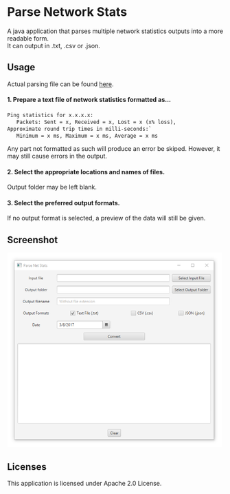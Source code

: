 # Parse Network Stats
A java application that parses multiple network statistics outputs into a more readable form.  
It can output in .txt, .csv or .json.

## Usage
Actual parsing file can be found [here](https://github.com/MarkNKamau/ParseNetworkStats/blob/master/src/com/marknkamau/NetStatsParser.java).   

#### 1. Prepare a text file of network statistics formatted as...  
```
Ping statistics for x.x.x.x:  
   Packets: Sent = x, Received = x, Lost = x (x% loss),  
Approximate round trip times in milli-seconds:`  
   Minimum = x ms, Maximum = x ms, Average = x ms
```

Any part not formatted as such will produce an error be skiped. However, it may still cause errors in the output.
  

#### 2. Select the appropriate locations and names of files.   
Output folder may be left blank.
#### 3. Select the preferred output formats.  
If no output format is selected, a preview of the data will still be given.

## Screenshot
<img src="https://raw.githubusercontent.com/MarkNKamau/ParseNetworkStats/master/screenshots/main.png" width="500">   

## Licenses
This application is licensed under Apache 2.0 License.
